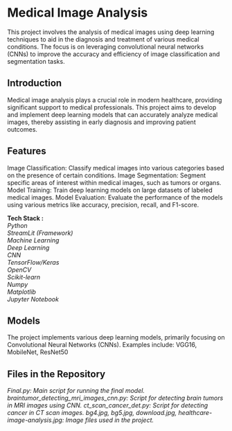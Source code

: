 # Medical Image Analysis
This project involves the analysis of medical images using deep learning techniques to aid in the diagnosis and treatment of various medical conditions. The focus is on leveraging convolutional neural networks (CNNs) to improve the accuracy and efficiency of image classification and segmentation tasks.

## Introduction
Medical image analysis plays a crucial role in modern healthcare, providing significant support to medical professionals. This project aims to develop and implement deep learning models that can accurately analyze medical images, thereby assisting in early diagnosis and improving patient outcomes.

## Features
Image Classification: Classify medical images into various categories based on the presence of certain conditions.
Image Segmentation: Segment specific areas of interest within medical images, such as tumors or organs.
Model Training: Train deep learning models on large datasets of labeled medical images.
Model Evaluation: Evaluate the performance of the models using various metrics like accuracy, precision, recall, and F1-score.

**Tech Stack :** <br>
*Python* <br>
*StreamLit (Framework)* <br>
*Machine Learning* <br>
*Deep Learning* <br>
*CNN* <br>
*TensorFlow/Keras* <br>
*OpenCV* <br>
*Scikit-learn* <br>
*Numpy* <br>
*Matplotlib* <br>
*Jupyter Notebook* <br>

## Models
The project implements various deep learning models, primarily focusing on Convolutional Neural Networks (CNNs). Examples include:
VGG16, MobileNet, ResNet50

## Files in the Repository
*Final.py: Main script for running the final model.*
*braintumor_detecting_mri_images_cnn.py: Script for detecting brain tumors in MRI images using CNN.*
*ct_scan_cancer_det.py: Script for detecting cancer in CT scan images.*
*bg4.jpg, bg5.jpg, download.jpg, healthcare-image-analysis.jpg: Image files used in the project.*

